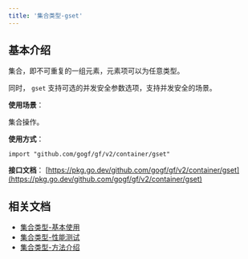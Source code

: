 ```yaml
---
title: '集合类型-gset'
---
```


## 基本介绍

集合，即不可重复的一组元素，元素项可以为任意类型。

同时， `gset` 支持可选的并发安全参数选项，支持并发安全的场景。

**使用场景**：

集合操作。

**使用方式**：

```
import "github.com/gogf/gf/v2/container/gset"
```

**接口文档**： [https://pkg.go.dev/github.com/gogf/gf/v2/container/gset](https://pkg.go.dev/github.com/gogf/gf/v2/container/gset)

## 相关文档

- [集合类型-基本使用](/docs/组件列表/数据结构/集合类型-gset/集合类型-基本使用)
- [集合类型-性能测试](/docs/组件列表/数据结构/集合类型-gset/集合类型-性能测试)
- [集合类型-方法介绍](/docs/组件列表/数据结构/集合类型-gset/集合类型-方法介绍)